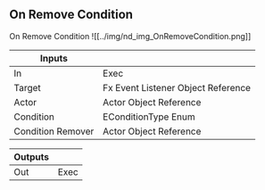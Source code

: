 ## On Remove Condition
On Remove Condition
![[../img/nd_img_OnRemoveCondition.png]]

|Inputs||
|--|--|
| In | Exec |
| Target | Fx Event Listener Object Reference |
| Actor | Actor Object Reference |
| Condition | EConditionType Enum |
| Condition Remover | Actor Object Reference |

|Outputs||
|--|--|
| Out | Exec |
